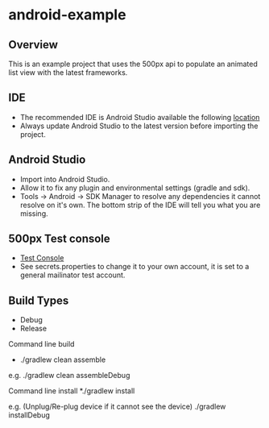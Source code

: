 android-example
===============

Overview
--------
This is an example project that uses the 500px api to populate an animated list view with the latest frameworks.

IDE
---
* The recommended IDE is Android Studio available the following [location](http://developer.android.com/sdk/installing/studio.html)
* Always update Android Studio to the latest version before importing the project.

Android Studio
--------------
* Import into Android Studio.
* Allow it to fix any plugin and environmental settings (gradle and sdk).
* Tools -> Android -> SDK Manager to resolve any dependencies it cannot resolve on it's own.  The bottom strip of the IDE will tell you what you are missing.

500px Test console
------------------
* [Test Console](https://apigee.com/vova/embed/console/api500px)
* See secrets.properties to change it to your own account, it is set to a general mailinator test account.

Build Types
-----------
* Debug
* Release

Command line build
* ./gradlew clean assemble<BuildType>

e.g.
./gradlew clean assembleDebug

Command line install
*./gradlew install<BuildType>

e.g.  (Unplug/Re-plug device if it cannot see the device)
./gradlew installDebug



